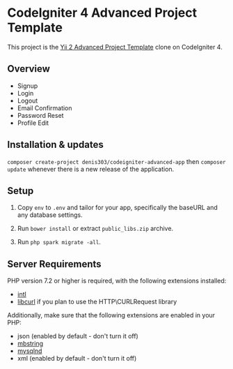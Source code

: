 # CodeIgniter 4 Advanced Project Template

This project is the [Yii 2 Advanced Project Template](https://github.com/yiisoft/yii2-app-advanced) clone on CodeIgniter 4.

## Overview

  - Signup
  - Login
  - Logout
  - Email Confirmation
  - Password Reset
  - Profile Edit

## Installation & updates

`composer create-project denis303/codeigniter-advanced-app` then `composer update` whenever
there is a new release of the application.

## Setup

1. Copy `env` to `.env` and tailor for your app, specifically the baseURL
and any database settings.

2. Run `bower install` or extract `public_libs.zip` archive. 

3. Run `php spark migrate -all`.

## Server Requirements

PHP version 7.2 or higher is required, with the following extensions installed: 

- [intl](http://php.net/manual/en/intl.requirements.php)
- [libcurl](http://php.net/manual/en/curl.requirements.php) if you plan to use the HTTP\CURLRequest library

Additionally, make sure that the following extensions are enabled in your PHP:

- json (enabled by default - don't turn it off)
- [mbstring](http://php.net/manual/en/mbstring.installation.php)
- [mysqlnd](http://php.net/manual/en/mysqlnd.install.php)
- xml (enabled by default - don't turn it off)
